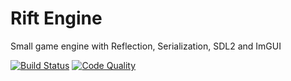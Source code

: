 # Rift Engine
Small game engine with Reflection, Serialization, SDL2 and ImGUI

[![Build Status](https://ci.appveyor.com/api/projects/status/6738u3rvft8wk2f3?svg=true)](https://ci.appveyor.com/project/muit/riftengine)  [![Code Quality](https://api.codacy.com/project/badge/Grade/1bfe6bd532274bec9294e713517da971)](https://www.codacy.com/app/muit/RiftEngine?utm_source=github.com&amp;utm_medium=referral&amp;utm_content=muit/RiftEngine&amp;utm_campaign=Badge_Grade)
